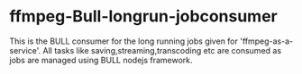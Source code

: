 # ffmpeg-Bull-longrun-jobconsumer
This is the BULL consumer for the long running jobs given for 'ffmpeg-as-a-service'.  All tasks like saving,streaming,transcoding etc are consumed as jobs are managed using BULL nodejs framework.
